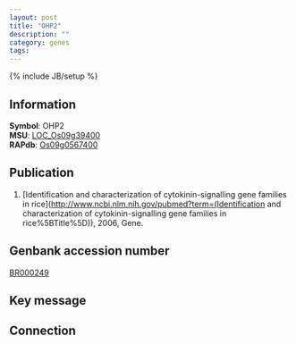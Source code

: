 ```yaml
---
layout: post
title: "OHP2"
description: ""
category: genes
tags: 
---
```

{% include JB/setup %}

## Information
__Symbol__: OHP2  
__MSU__: [LOC_Os09g39400](http://rice.plantbiology.msu.edu/cgi-bin/ORF_infopage.cgi?orf=LOC_Os09g39400)  
__RAPdb__: [Os09g0567400](http://rapdb.dna.affrc.go.jp/viewer/gbrowse_details/irgsp1?name=Os09g0567400)  

## Publication
1. [Identification and characterization of cytokinin-signalling gene families in rice](http://www.ncbi.nlm.nih.gov/pubmed?term=(Identification and characterization of cytokinin-signalling gene families in rice%5BTitle%5D)), 2006, Gene.

## Genbank accession number
[BR000249](http://www.ncbi.nlm.nih.gov/nuccore/BR000249)

## Key message

## Connection


